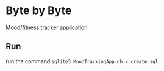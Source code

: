 # Byte by Byte

Mood/fitness tracker application

## Run

run the command `sqlite3 MoodTrackingApp.db < create.sql`